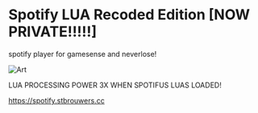 # Spotify LUA Recoded Edition \[NOW PRIVATE!!!!!]
spotify player for gamesense and neverlose!

![Art](https://i.imgur.com/qzr0u33.png)

LUA PROCESSING POWER 3X WHEN SPOTIFUS LUAS LOADED!

https://spotify.stbrouwers.cc
